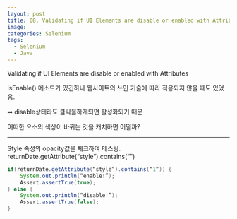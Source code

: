 ```yaml
---
layout: post 
title: 08. Validating if UI Elements are disable or enabled with Attributes
image:
categories: Selenium
tags:
  - Selenium
  - Java
---
```


Validating if UI Elements are disable or enabled with Attributes



isEnable() 메소드가 있긴하나 웹사이트의 쓰인 기술에 따라 적용되지 않을 때도 있었음.

➡ disable상태라도 클릭을하게되면 활성화되기 때문

어떠한 요소의 색상이 바뀌는 것을 캐치하면 어떨까?

- - - -
Style 속성의 opacity값을 체크하여 테스팅.
returnDate.getAttribute(“style”).contains(“”)

```java
if(returnDate.getAttribute(“style”).contains(“1”)) {
    System.out.println(“enable!”);
    Assert.assertTrue(true);
} else {
    System.out.println(“disable!”);
    Assert.assertTrue(false);
}
```

